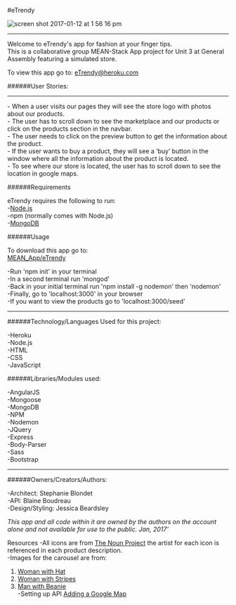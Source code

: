 #eTrendy

![screen shot 2017-01-12 at 1 56 16 pm](https://cloud.githubusercontent.com/assets/22794560/21908448/fe86f728-d8d0-11e6-8ec6-cd3c1af42315.png)
<hr>

Welcome to eTrendy's app for fashion at your finger tips.<br>
This is a collaborative group MEAN-Stack App project for Unit 3 at General Assembly featuring a simulated store.


To view this app go to: [eTrendy@heroku.com](https://etrendy-app.herokuapp.com/)




######User Stories:
<hr>
- When a user visits our pages they will see the store logo with photos about our products.<br>
- The user has to scroll down to see the marketplace and our products or click on the products section in the navbar.<br>
- The user needs to click on the preview button to get the information about the product.<br>
- If the user wants to buy a product, they will see a ‘buy’ button in the window where all the information about the product is located.<br>
- To see where our store is located, the user has to scroll down to see the location in google maps.<br>




######Requirements

eTrendy requires the following to run:<br>
-[Node.js](https://nodejs.org/en/)<br>
-npm (normally comes with Node.js)<br>
-[MongoDB](https://www.mongodb.com)




######Usage

To download this app go to:<br>
[MEAN_App/eTrendy](https://github.com/jeska706/MEAN_App)<br>

-Run 'npm init' in your terminal<br>
-In a second terminal run 'mongod'<br>
-Back in your initial terminal run 'npm install -g nodemon' then 'nodemon'<br>
-Finally, go to 'localhost:3000' in your browser<br>
-If you want to view the products go to 'localhost:3000/seed'<br>




<hr>
######Technology/Languages Used for this project:

-Heroku<br>
-Node.js<br>
-HTML<br>
-CSS<br>
-JavaScript<br>




######Libraries/Modules used:

-AngularJS<br>
-Mongoose<br>
-MongoDB<br>
-NPM<br>
-Nodemon<br>
-JQuery<br>
-Express<br>
-Body-Parser<br>
-Sass<br>
-Bootstrap<br>




<hr>
######Owners/Creators/Authors:

-Architect: Stephanie Blondet<br>
-API: Blaine Boudreau<br>
-Design/Styling: Jessica Beardsley<br>

_This app and all code within it are owned by the authors on the account alone and not available for use to the public. Jan, 2017'_

Resources
-All icons are from [The Noun Project](https://thenounproject.com/) the artist for each icon is referenced in each product description.<br>
-Images for the carousel are from:<br>
1. [Woman with Hat](https://www.pexels.com/photo/adult-attractive-beautiful-beauty-262226/)<br>
1. [Woman with Stripes](https://www.pexels.com/photo/grayscale-photo-of-woman-in-turtle-neck-shirt-standing-in-front-of-window-blinds-47401/)<br>
1. [Man with Beanie](https://www.pexels.com/photo/man-in-beanie-holding-his-shoulder-193355/)<br>
-Setting up API [Adding a Google Map](https://developers.google.com/maps/documentation/javascript/adding-a-google-map)<br>
